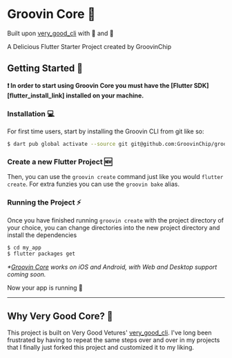 # Groovin Core 🍪

Built upon [very_good_cli](https://github.com/VeryGoodOpenSource/very_good_cli) with 💙 and 🍪

A Delicious Flutter Starter Project created by GroovinChip

## Getting Started 🚀

**❗ In order to start using Groovin Core you must have the [Flutter SDK][flutter_install_link] installed on your machine.**

### Installation 💻

For first time users, start by installing the Groovin CLI from git like so:

```sh
$ dart pub global activate --source git git@github.com:GroovinChip/groovin_cli.git
```

### Create a new Flutter Project 🆕

Then, you can use the `groovin create` command just like you would `flutter create`. For extra funzies you can use the `groovin bake` alias.

### Running the Project ⚡

Once you have finished running `groovin create` with the project directory of your choice, you can change directories into the new project directory and install the dependencies

```sh
$ cd my_app
$ flutter packages get
```

_\*[Groovin Core](https://github.com/GroovinChip/groovin_core) works on iOS and Android, with Web and Desktop support coming soon._

Now your app is running 🎉

---

## Why Very Good Core? 🤔

This project is built on Very Good Vetures' [very_good_cli](https://github.com/VeryGoodOpenSource/very_good_cli). I've long been frustrated by having to repeat the same steps over and over in my projects that I finally just forked this project and customized it to my liking.
